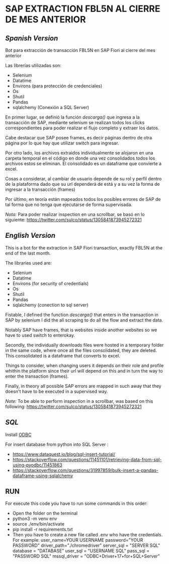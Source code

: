 # SAP EXTRACTION FBL5N AL CIERRE DE MES ANTERIOR

## ***Spanish Version***

Bot para extracción de transacción FBL5N en SAP Fiori al cierre del mes anterior

Las librerías utilizadas son:
- Selenium
- Datatime
- Environs (para protección de credenciales)
- Os
- Shutil
- Pandas
- sqlalchemy (Conexión a SQL Server)

En primer lugar, se definió la función *descarga()* que ingresa a la transacción de SAP, mediante selenium se realizan todos los clicks correspondientes para poder realizar el flujo completo y extraer los datos.

Cabe destacar que SAP posee frames, es decir páginas dentro de otra página por lo que hay que utilizar switch para ingresar.

Por otro lado, los archivos extraidos individualmente se alojaron en una carpeta temporal en el código en donde una vez consolidados todos los archivos estos se eliminan. El consolidado es un dataframe que convierte a excel.

Cosas a considerar, al cambiar de usuario depende de su rol y perfil dentro de la plataforma dado que su url dependerá de está y a su vez la forma de ingresar a la transacción (frames)

Por último, en teoría están mapeados todos los posibles errores de SAP de tal forma que no tenga que ejecutarse de forma supervisada.

*Nota:* Para poder realizar inspection en una scrollbar, se basó en lo siguiente:
https://twitter.com/sulco/status/1305841873945272321

## ***English Version***

This is a bot for the extraction in SAP Fiori transaction, exactly FBL5N at the end of the last month.

The libraries used are:
- Selenium
- Datatime
- Environs (for security of credentials)
- Os
- Shutil
- Pandas
- sqlalchemy (conection to sql server)

Fistable, I defined the function *descarga()* that enters in the transaction in SAP by selenium I did the all scraping to do all the flow and extract the data.

Notably SAP have frames, that is websites inside another websites so we have to used switch to enterokay.

Secondly, the individually downloads files were hosted in a temporary folder in the same code, where once all the files consolidated, they are deleted. This consolidated is a dataframe that converts to excel.

Things to consider, when changing users it depends on their role and profile whithin the platform since their url will depend on this and in turn the way to enter the transaction (frames).

Finally, in theory all possible SAP errors are mapped in such away that they doesn't have to be executed in a supervised way.

*Note:* To be able to perform inspection in a scrollbar, was based on this following: https://twitter.com/sulco/status/1305841873945272321 

## *SQL*
Install [ODBC](https://docs.microsoft.com/en-us/sql/connect/odbc/linux-mac/install-microsoft-odbc-driver-sql-server-macos?view=sql-server-ver15)

For insert database from python into SQL Server :
- https://www.dataquest.io/blog/sql-insert-tutorial/
- https://stackoverflow.com/questions/11451101/retrieving-data-from-sql-using-pyodbc/11451863 
- https://stackoverflow.com/questions/31997859/bulk-insert-a-pandas-dataframe-using-sqlalchemy

## RUN
For execute this code you have to run some commands in this order: 
- Open the folder on the terminal
- python3 -m venv env
- source ./env/bin/activate
- pip install -r requirements.txt
- Then you have to create a new file called .env who have the   credentials. For example:
user_name=YOUR USERNAME
password="YOUR PASSWORD"
driver_path="./chromedriver"
server_sql = "SERVER SQL"
database = "DATABASE"
user_sql = "USERNAME SQL"
pass_sql = "PASSWORD SQL"
mssql_driver = "ODBC+Driver+17+for+SQL+Server"